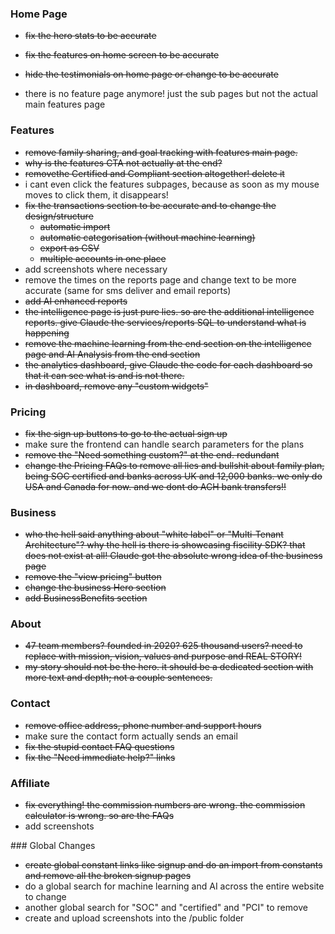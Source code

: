 
### Home Page
- ~~fix the hero stats to be accurate~~
- ~~fix the features on home screen to be accurate~~
- ~~hide the testimonials on home page or change to be accurate~~

- there is no feature page anymore! just the sub pages but not the actual main features page

### Features
- ~~remove family sharing, and  goal tracking with features main page.~~
- ~~why is the features CTA not actually at the end?~~
- ~~removethe Certified and Compliant section altogether! delete it~~
- i cant even click the features subpages, because as soon as my mouse moves to click them, it disappears!
- ~~fix the transactions section to be accurate and to change the design/structure~~
    - ~~automatic import~~
    - ~~automatic categorisation (without machine learning)~~
    - ~~export as CSV~~
    - ~~multiple accounts in one place~~
- add screenshots where necessary
- remove the times on the reports page and change text to be more accurate (same for sms deliver and email reports)
- ~~add AI enhanced reports~~
- ~~the intelligence page is just pure lies. so are the additional intelligence reports. give Claude the services/reports SQL to understand what is happening~~
- ~~remove the machine learning from the end section on the intelligence page and AI Analysis from the end section~~
- ~~the analytics dashboard, give Claude the code for each dashboard so that it can see what is and is not there.~~
- ~~in dashboard, remove any "custom widgets"~~


### Pricing
- ~~fix the sign up buttons to go to the actual sign up~~
- make sure the frontend can handle search parameters for the plans
- ~~remove the "Need something custom?" at the end. redundant~~
- ~~change the Pricing FAQs to remove all lies and bullshit about family plan, being SOC certified and banks across UK and 12,000 banks. we only do USA and Canada for now. and we dont do ACH bank transfers!!~~

### Business
- ~~who the hell said anything about "white label" or "Multi-Tenant Architecture"? why the hell is there is showcasing fiscility SDK? that does not exist at all! Claude got the absolute wrong idea of the business page~~
- ~~remove the "view pricing" button~~
- ~~change the business Hero section~~
- ~~add BusinessBenefits section~~

### About
- ~~47 team members? founded in 2020? 625 thousand users? need to replace with mission, vision, values and purpose and REAL STORY!~~
- ~~my story should not be the hero. it should be a dedicated section with more text and depth; not a couple sentences.~~

### Contact

- ~~remove office address, phone number and support hours~~
- make sure the contact form actually sends an email
- ~~fix the stupid contact FAQ questions~~
- ~~fix the "Need immediate help?" links~~

### Affiliate
- ~~fix everything! the commission numbers are wrong. the commission calculator is wrong. so are the FAQs~~
- add screenshots

### Global Changes
- ~~create global constant links like signup and do an import from constants and remove all the broken signup pages~~
- do a global search for machine learning and AI across the entire website to change
- another global search for "SOC" and "certified" and "PCI" to remove
- create and upload screenshots into the /public folder
